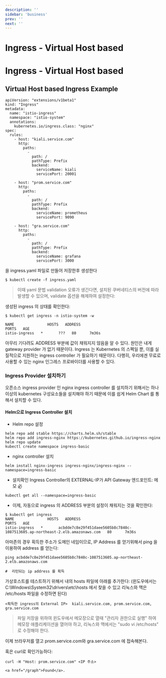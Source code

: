 ```yaml
---
description: ''
sidebar: 'business'
prev: ''
next: ''
---
```


# Ingress - Virtual Host based

# Ingress - Virtual Host based

## Virtual Host based Ingress Example

```
apiVersion: "extensions/v1beta1"
kind: "Ingress"
metadata: 
  name: "istio-ingress"
  namespace: "istio-system"
  annotations: 
    kubernetes.io/ingress.class: "nginx"
spec: 
  rules: 
    - host: "kiali.service.com"
      http: 
        paths: 
          - 
            path: /
            pathType: Prefix
            backend: 
              serviceName: kiali
              servicePort: 20001

    - host: "prom.service.com"
      http: 
        paths: 
          - 
            path: /
            pathType: Prefix
            backend: 
              serviceName: prometheus
              servicePort: 9090

    - host: "gra.service.com"
      http: 
        paths: 
          - 
            path: /
            pathType: Prefix
            backend: 
              serviceName: grafana
              servicePort: 3000

```

을 ingress.yaml 파일로 만들어 저장한후 생성한다

```
$ kubectl create -f ingress.yaml

```
> 이때 yaml 문법 validation 오류가 생긴다면, 설치된 쿠버네티스의 버전에 따라 발생할 수 있으며, validate 옵션을 해제하여 설정한다:


생성된 ingress 의 상태를 확인한다:

```
$ kubectl get ingress -n istio-system -w

NAME               HOSTS   ADDRESS                                                                        PORTS   AGE
istio-ingress   *       ???   80      7m36s
```
아무리 기다려도 ADDRESS 부분에 값이 채워지지 않음을 알 수 있다. 원인은 내게 gateway provider 가 없기 때문이다. Ingress 는 Kubernetes 의 스펙일 뿐, 이를 실질적으로 지원하는 ingress controller 가 필요하기 때문이다.  다행히, 우리에겐 무료로 사용할 수 있는 nginx 인그레스 프로바이더를 사용할 수 있다.

### Ingress Provider 설치하기

오픈소스 ingress provider 인 nginx ingress controller 를 설치하기 위해서는 하나 이상의 kubernetes 구성요소들을 설치해야 하기 때문에 이를 쉽게 Helm Chart 를 통해서 설치할 수 있다. 



#### Helm으로 Ingress Controller 설치
- Helm repo 설정
```
helm repo add stable https://charts.helm.sh/stable
helm repo add ingress-nginx https://kubernetes.github.io/ingress-nginx
helm repo update
kubectl create namespace ingress-basic
```

- nginx controller 설치
```
helm install nginx-ingress ingress-nginx/ingress-nginx --namespace=ingress-basic
```

- 설치확인
  Ingress Controller의 EXTERNAL-IP가 
	API Gateway 엔드포인트: 메모 必
```
kubectl get all --namespace=ingress-basic
```

- 이제, 자동으로 ingress 의 ADDRESS 부분의 설정이 채워지는 것을 확인한다:

```
$ kubectl get ingress
NAME               HOSTS   ADDRESS                                                                        PORTS   AGE
istio-ingress   *       acbdde7c8e29f451daee5605b8c7840c-1087513605.ap-northeast-2.elb.amazonaws.com   80      7m36s
```

아마존의 경우 획득한 주소가 도메인 네임이므로, IP Address 를 얻기위해서 ping 을 이용하여 address 를 얻는다:

```
ping acbdde7c8e29f451daee5605b8c7840c-1087513605.ap-northeast-2.elb.amazonaws.com

#  리턴되는 ip address 를 획득
```

가상호스트를 테스트하기 위해서 내의 hosts 파일에 아래를 추가한다:
(윈도우에서는 C:\Windows\System32\drivers\etc\hosts 에서 찾을 수 있고 리눅스와 맥은 /etc/hosts 파일을 수정하면 된다)

```
<획득한 ingress의 External IP>  kiali.service.com, prom.service.com, gra.service.com
```

> 파일 저장을 위하여 윈도우에서 메모장으로 열때 "관리자 권한으로 실행" 하여 메모장 애플리케이션을 열어야 하고, 리눅스와 맥에서는 "sudo vi /etc/hosts" 로 수정해야 한다.

이제 브라우저를 열고 prom.service.com와 gra.service.com 에 접속해본다.

혹은 curl로 확인가능하다:

```
curl -H "Host: prom.service.com" <IP 주소>

<a href="/graph">Found</a>.
```
